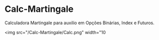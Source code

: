 # Calc-Martingale
Calculadora Martingale para auxilio em Opções Binárias, Index e Futuros.

<img src="/Calc-Martingale/Calc.png" width="10
